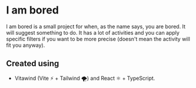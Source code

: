 # I am bored

I am bored is a small project for when, as the name says, you are bored. It will suggest something to do. It has a lot of activities and you can apply specific filters if you want to be more precise (doesn't mean the activity will fit you anyway).

## Created using

- Vitawind (Vite ⚡ + Tailwind 🌪️) and React ⚛️ + TypeScript.
